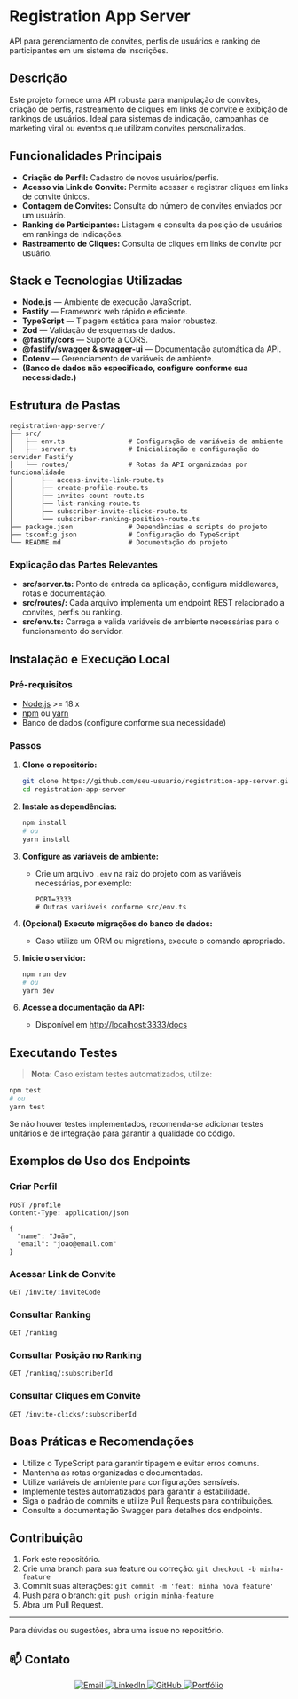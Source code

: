 # Registration App Server

API para gerenciamento de convites, perfis de usuários e ranking de participantes em um sistema de inscrições.

## Descrição

Este projeto fornece uma API robusta para manipulação de convites, criação de perfis, rastreamento de cliques em links de convite e exibição de rankings de usuários. Ideal para sistemas de indicação, campanhas de marketing viral ou eventos que utilizam convites personalizados.

## Funcionalidades Principais

- **Criação de Perfil:** Cadastro de novos usuários/perfis.
- **Acesso via Link de Convite:** Permite acessar e registrar cliques em links de convite únicos.
- **Contagem de Convites:** Consulta do número de convites enviados por um usuário.
- **Ranking de Participantes:** Listagem e consulta da posição de usuários em rankings de indicações.
- **Rastreamento de Cliques:** Consulta de cliques em links de convite por usuário.

## Stack e Tecnologias Utilizadas

- **Node.js** — Ambiente de execução JavaScript.
- **Fastify** — Framework web rápido e eficiente.
- **TypeScript** — Tipagem estática para maior robustez.
- **Zod** — Validação de esquemas de dados.
- **@fastify/cors** — Suporte a CORS.
- **@fastify/swagger & swagger-ui** — Documentação automática da API.
- **Dotenv** — Gerenciamento de variáveis de ambiente.
- **(Banco de dados não especificado, configure conforme sua necessidade.)**

## Estrutura de Pastas

```
registration-app-server/
├── src/
│   ├── env.ts                # Configuração de variáveis de ambiente
│   ├── server.ts             # Inicialização e configuração do servidor Fastify
│   └── routes/               # Rotas da API organizadas por funcionalidade
│       ├── access-invite-link-route.ts
│       ├── create-profile-route.ts
│       ├── invites-count-route.ts
│       ├── list-ranking-route.ts
│       ├── subscriber-invite-clicks-route.ts
│       └── subscriber-ranking-position-route.ts
├── package.json              # Dependências e scripts do projeto
├── tsconfig.json             # Configuração do TypeScript
└── README.md                 # Documentação do projeto
```

### Explicação das Partes Relevantes

- **src/server.ts:** Ponto de entrada da aplicação, configura middlewares, rotas e documentação.
- **src/routes/:** Cada arquivo implementa um endpoint REST relacionado a convites, perfis ou ranking.
- **src/env.ts:** Carrega e valida variáveis de ambiente necessárias para o funcionamento do servidor.

## Instalação e Execução Local

### Pré-requisitos

- [Node.js](https://nodejs.org/) >= 18.x
- [npm](https://www.npmjs.com/) ou [yarn](https://yarnpkg.com/)
- Banco de dados (configure conforme sua necessidade)

### Passos

1. **Clone o repositório:**

   ```bash
   git clone https://github.com/seu-usuario/registration-app-server.git
   cd registration-app-server
   ```

2. **Instale as dependências:**

   ```bash
   npm install
   # ou
   yarn install
   ```

3. **Configure as variáveis de ambiente:**

   - Crie um arquivo `.env` na raiz do projeto com as variáveis necessárias, por exemplo:
     ```
     PORT=3333
     # Outras variáveis conforme src/env.ts
     ```

4. **(Opcional) Execute migrações do banco de dados:**

   - Caso utilize um ORM ou migrations, execute o comando apropriado.

5. **Inicie o servidor:**

   ```bash
   npm run dev
   # ou
   yarn dev
   ```

6. **Acesse a documentação da API:**
   - Disponível em [http://localhost:3333/docs](http://localhost:3333/docs)

## Executando Testes

> **Nota:** Caso existam testes automatizados, utilize:

```bash
npm test
# ou
yarn test
```

Se não houver testes implementados, recomenda-se adicionar testes unitários e de integração para garantir a qualidade do código.

## Exemplos de Uso dos Endpoints

### Criar Perfil

```http
POST /profile
Content-Type: application/json

{
  "name": "João",
  "email": "joao@email.com"
}
```

### Acessar Link de Convite

```http
GET /invite/:inviteCode
```

### Consultar Ranking

```http
GET /ranking
```

### Consultar Posição no Ranking

```http
GET /ranking/:subscriberId
```

### Consultar Cliques em Convite

```http
GET /invite-clicks/:subscriberId
```

## Boas Práticas e Recomendações

- Utilize o TypeScript para garantir tipagem e evitar erros comuns.
- Mantenha as rotas organizadas e documentadas.
- Utilize variáveis de ambiente para configurações sensíveis.
- Implemente testes automatizados para garantir a estabilidade.
- Siga o padrão de commits e utilize Pull Requests para contribuições.
- Consulte a documentação Swagger para detalhes dos endpoints.

## Contribuição

1. Fork este repositório.
2. Crie uma branch para sua feature ou correção: `git checkout -b minha-feature`
3. Commit suas alterações: `git commit -m 'feat: minha nova feature'`
4. Push para o branch: `git push origin minha-feature`
5. Abra um Pull Request.

---

Para dúvidas ou sugestões, abra uma issue no repositório.

## 📫 Contato

<div align="center">

<a href="mailto:cardosofiles@outlook.com">
  <img src="https://img.shields.io/badge/Email-0078D4?style=for-the-badge&logo=microsoftoutlook&logoColor=white" alt="Email"/>
</a>
<a href="https://www.linkedin.com/in/joaobatista-dev/" target="_blank">
  <img src="https://img.shields.io/badge/LinkedIn-0A66C2?style=for-the-badge&logo=linkedin&logoColor=white" alt="LinkedIn"/>
</a>
<a href="https://github.com/Cardosofiles" target="_blank">
  <img src="https://img.shields.io/badge/GitHub-181717?style=for-the-badge&logo=github&logoColor=white" alt="GitHub"/>
</a>
<a href="https://cardosofiles.dev/" target="_blank">
  <img src="https://img.shields.io/badge/Portfólio-222222?style=for-the-badge&logo=about.me&logoColor=white" alt="Portfólio"/>
</a>

</div>
